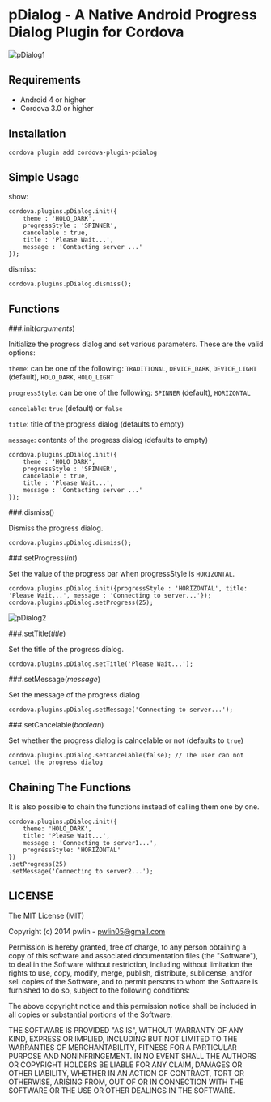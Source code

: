 pDialog - A Native Android Progress Dialog Plugin for Cordova
======================

![pDialog1](http://i.imgur.com/LmAZa2d.png)


Requirements
-------------
- Android 4 or higher
- Cordova 3.0 or higher

Installation
-------------
    cordova plugin add cordova-plugin-pdialog
    
Simple Usage
-------------
show:

    cordova.plugins.pDialog.init({
        theme : 'HOLO_DARK',
        progressStyle : 'SPINNER',
        cancelable : true,
        title : 'Please Wait...',
        message : 'Contacting server ...'
    });

dismiss:

    cordova.plugins.pDialog.dismiss();


Functions
----------

###.init(_arguments_)

Initialize the progress dialog and set various parameters.
These are the valid options:

`theme`: can be one of the following:
`TRADITIONAL`, `DEVICE_DARK`, `DEVICE_LIGHT` (default), `HOLO_DARK`, `HOLO_LIGHT`


`progressStyle`: can be one of the following:
`SPINNER` (default), `HORIZONTAL`

`cancelable`: `true` (default) or `false`

`title`: title of the progress dialog (defaults to empty)

`message`: contents of the progress dialog (defaults to empty)

    cordova.plugins.pDialog.init({
        theme : 'HOLO_DARK',
        progressStyle : 'SPINNER',
        cancelable : true,
        title : 'Please Wait...',
        message : 'Contacting server ...'
    });

###.dismiss()

Dismiss the progress dialog.

    cordova.plugins.pDialog.dismiss();

###.setProgress(_int_)

Set the value of the progress bar when progressStyle is `HORIZONTAL`.
    
    cordova.plugins.pDialog.init({progressStyle : 'HORIZONTAL', title: 'Please Wait...', message : 'Connecting to server...'});
    cordova.plugins.pDialog.setProgress(25);
    
![pDialog2](http://i.imgur.com/7k2docz.png)


###.setTitle(_title_)

Set the title of the progress dialog.
    
    cordova.plugins.pDialog.setTitle('Please Wait...');
    
###.setMessage(_message_)

Set the message of the progress dialog

    cordova.plugins.pDialog.setMessage('Connecting to server...');   
    
###.setCancelable(_boolean_)

Set whether the progress dialog is calncelable or not (defaults to `true`)

    cordova.plugins.pDialog.setCancelable(false); // The user can not cancel the progress dialog  
    

Chaining The Functions
-----------------------

It is also possible to chain the functions instead of calling them one by one.

    cordova.plugins.pDialog.init({
        theme: 'HOLO_DARK',
        title: 'Please Wait...',
        message : 'Connecting to server1...',
        progressStyle: 'HORIZONTAL'
    })
    .setProgress(25)
    .setMessage('Connecting to server2...');

LICENSE
--------
The MIT License (MIT)

Copyright (c) 2014 pwlin - pwlin05@gmail.com

Permission is hereby granted, free of charge, to any person obtaining a copy of
this software and associated documentation files (the "Software"), to deal in
the Software without restriction, including without limitation the rights to
use, copy, modify, merge, publish, distribute, sublicense, and/or sell copies of
the Software, and to permit persons to whom the Software is furnished to do so,
subject to the following conditions:

The above copyright notice and this permission notice shall be included in all
copies or substantial portions of the Software.

THE SOFTWARE IS PROVIDED "AS IS", WITHOUT WARRANTY OF ANY KIND, EXPRESS OR
IMPLIED, INCLUDING BUT NOT LIMITED TO THE WARRANTIES OF MERCHANTABILITY, FITNESS
FOR A PARTICULAR PURPOSE AND NONINFRINGEMENT. IN NO EVENT SHALL THE AUTHORS OR
COPYRIGHT HOLDERS BE LIABLE FOR ANY CLAIM, DAMAGES OR OTHER LIABILITY, WHETHER
IN AN ACTION OF CONTRACT, TORT OR OTHERWISE, ARISING FROM, OUT OF OR IN
CONNECTION WITH THE SOFTWARE OR THE USE OR OTHER DEALINGS IN THE SOFTWARE.

    